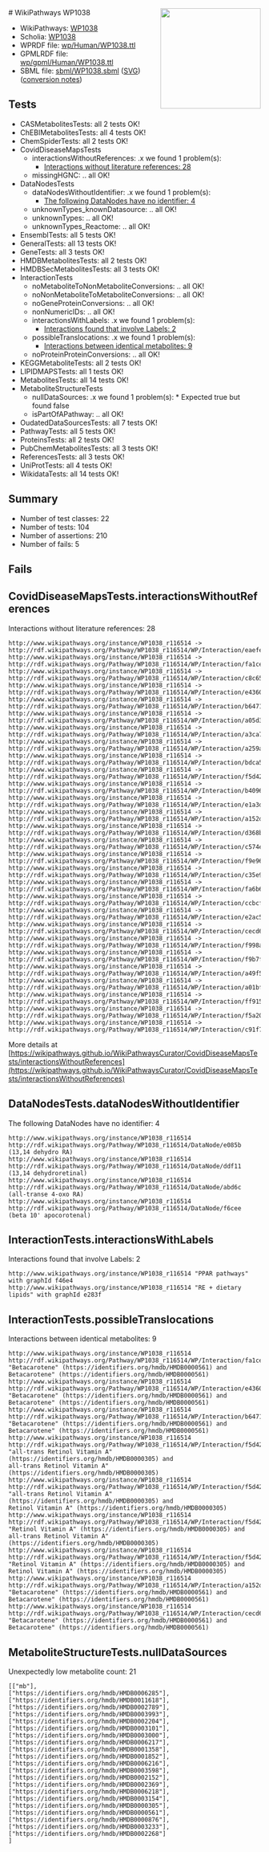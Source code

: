 <img style="float: right; width: 200px" src="../logo.png" />
# WikiPathways WP1038

* WikiPathways: [WP1038](https://identifiers.org/wikipathways:WP1038)
* Scholia: [WP1038](https://scholia.toolforge.org/wikipathways/WP1038)
* WPRDF file: [wp/Human/WP1038.ttl](../wp/Human/WP1038.ttl)
* GPMLRDF file: [wp/gpml/Human/WP1038.ttl](../wp/gpml/Human/WP1038.ttl)
* SBML file: [sbml/WP1038.sbml](../sbml/WP1038.sbml) ([SVG](../sbml/WP1038.svg)) ([conversion notes](../sbml/WP1038.txt))

## Tests
* CASMetabolitesTests: all 2 tests OK!
* ChEBIMetabolitesTests: all 4 tests OK!
* ChemSpiderTests: all 2 tests OK!
* CovidDiseaseMapsTests
    * interactionsWithoutReferences: .x we found 1 problem(s):
        * [Interactions without literature references: 28](#9701cd08)
    * missingHGNC: .. all OK!
* DataNodesTests
    * dataNodesWithoutIdentifier: .x we found 1 problem(s):
        * [The following DataNodes have no identifier: 4](#d2d32fa3)
    * unknownTypes_knownDatasource: .. all OK!
    * unknownTypes: .. all OK!
    * unknownTypes_Reactome: .. all OK!
* EnsemblTests: all 5 tests OK!
* GeneralTests: all 13 tests OK!
* GeneTests: all 3 tests OK!
* HMDBMetabolitesTests: all 2 tests OK!
* HMDBSecMetabolitesTests: all 3 tests OK!
* InteractionTests
    * noMetaboliteToNonMetaboliteConversions: .. all OK!
    * noNonMetaboliteToMetaboliteConversions: .. all OK!
    * noGeneProteinConversions: .. all OK!
    * nonNumericIDs: .. all OK!
    * interactionsWithLabels: .x we found 1 problem(s):
        * [Interactions found that involve Labels: 2](#630d2679)
    * possibleTranslocations: .x we found 1 problem(s):
        * [Interactions between identical metabolites: 9](#d59038cc)
    * noProteinProteinConversions: .. all OK!
* KEGGMetaboliteTests: all 2 tests OK!
* LIPIDMAPSTests: all 1 tests OK!
* MetabolitesTests: all 14 tests OK!
* MetaboliteStructureTests
    * nullDataSources: .x we found 1 problem(s):
            * Expected true but found false
    * isPartOfAPathway: .. all OK!
* OudatedDataSourcesTests: all 7 tests OK!
* PathwayTests: all 5 tests OK!
* ProteinsTests: all 2 tests OK!
* PubChemMetabolitesTests: all 3 tests OK!
* ReferencesTests: all 3 tests OK!
* UniProtTests: all 4 tests OK!
* WikidataTests: all 14 tests OK!


## Summary

* Number of test classes: 22
* Number of tests: 104
* Number of assertions: 210
* Number of fails: 5

## Fails

<a name="9701cd08" />

## CovidDiseaseMapsTests.interactionsWithoutReferences

Interactions without literature references: 28
```
http://www.wikipathways.org/instance/WP1038_r116514 -> http://rdf.wikipathways.org/Pathway/WP1038_r116514/WP/Interaction/eaefe
http://www.wikipathways.org/instance/WP1038_r116514 -> http://rdf.wikipathways.org/Pathway/WP1038_r116514/WP/Interaction/fa1ce
http://www.wikipathways.org/instance/WP1038_r116514 -> http://rdf.wikipathways.org/Pathway/WP1038_r116514/WP/Interaction/c8c65
http://www.wikipathways.org/instance/WP1038_r116514 -> http://rdf.wikipathways.org/Pathway/WP1038_r116514/WP/Interaction/e4360
http://www.wikipathways.org/instance/WP1038_r116514 -> http://rdf.wikipathways.org/Pathway/WP1038_r116514/WP/Interaction/b6471
http://www.wikipathways.org/instance/WP1038_r116514 -> http://rdf.wikipathways.org/Pathway/WP1038_r116514/WP/Interaction/a05d3
http://www.wikipathways.org/instance/WP1038_r116514 -> http://rdf.wikipathways.org/Pathway/WP1038_r116514/WP/Interaction/a3ca7
http://www.wikipathways.org/instance/WP1038_r116514 -> http://rdf.wikipathways.org/Pathway/WP1038_r116514/WP/Interaction/a259a
http://www.wikipathways.org/instance/WP1038_r116514 -> http://rdf.wikipathways.org/Pathway/WP1038_r116514/WP/Interaction/bdca5
http://www.wikipathways.org/instance/WP1038_r116514 -> http://rdf.wikipathways.org/Pathway/WP1038_r116514/WP/Interaction/f5d42
http://www.wikipathways.org/instance/WP1038_r116514 -> http://rdf.wikipathways.org/Pathway/WP1038_r116514/WP/Interaction/b4096
http://www.wikipathways.org/instance/WP1038_r116514 -> http://rdf.wikipathways.org/Pathway/WP1038_r116514/WP/Interaction/e1a3d
http://www.wikipathways.org/instance/WP1038_r116514 -> http://rdf.wikipathways.org/Pathway/WP1038_r116514/WP/Interaction/a152d
http://www.wikipathways.org/instance/WP1038_r116514 -> http://rdf.wikipathways.org/Pathway/WP1038_r116514/WP/Interaction/d368b
http://www.wikipathways.org/instance/WP1038_r116514 -> http://rdf.wikipathways.org/Pathway/WP1038_r116514/WP/Interaction/c574e
http://www.wikipathways.org/instance/WP1038_r116514 -> http://rdf.wikipathways.org/Pathway/WP1038_r116514/WP/Interaction/f9e96
http://www.wikipathways.org/instance/WP1038_r116514 -> http://rdf.wikipathways.org/Pathway/WP1038_r116514/WP/Interaction/c35e9
http://www.wikipathways.org/instance/WP1038_r116514 -> http://rdf.wikipathways.org/Pathway/WP1038_r116514/WP/Interaction/fa6b6
http://www.wikipathways.org/instance/WP1038_r116514 -> http://rdf.wikipathways.org/Pathway/WP1038_r116514/WP/Interaction/ccbcf
http://www.wikipathways.org/instance/WP1038_r116514 -> http://rdf.wikipathways.org/Pathway/WP1038_r116514/WP/Interaction/e2ac5
http://www.wikipathways.org/instance/WP1038_r116514 -> http://rdf.wikipathways.org/Pathway/WP1038_r116514/WP/Interaction/cecd6
http://www.wikipathways.org/instance/WP1038_r116514 -> http://rdf.wikipathways.org/Pathway/WP1038_r116514/WP/Interaction/f998a
http://www.wikipathways.org/instance/WP1038_r116514 -> http://rdf.wikipathways.org/Pathway/WP1038_r116514/WP/Interaction/f9b7f
http://www.wikipathways.org/instance/WP1038_r116514 -> http://rdf.wikipathways.org/Pathway/WP1038_r116514/WP/Interaction/a49f5
http://www.wikipathways.org/instance/WP1038_r116514 -> http://rdf.wikipathways.org/Pathway/WP1038_r116514/WP/Interaction/a01bf
http://www.wikipathways.org/instance/WP1038_r116514 -> http://rdf.wikipathways.org/Pathway/WP1038_r116514/WP/Interaction/ff915
http://www.wikipathways.org/instance/WP1038_r116514 -> http://rdf.wikipathways.org/Pathway/WP1038_r116514/WP/Interaction/f5a20
http://www.wikipathways.org/instance/WP1038_r116514 -> http://rdf.wikipathways.org/Pathway/WP1038_r116514/WP/Interaction/c91f7
```

More details at [https://wikipathways.github.io/WikiPathwaysCurator/CovidDiseaseMapsTests/interactionsWithoutReferences](https://wikipathways.github.io/WikiPathwaysCurator/CovidDiseaseMapsTests/interactionsWithoutReferences)

<a name="d2d32fa3" />

## DataNodesTests.dataNodesWithoutIdentifier

The following DataNodes have no identifier: 4
```
http://www.wikipathways.org/instance/WP1038_r116514 http://rdf.wikipathways.org/Pathway/WP1038_r116514/DataNode/e085b (13,14 dehydro RA)
http://www.wikipathways.org/instance/WP1038_r116514 http://rdf.wikipathways.org/Pathway/WP1038_r116514/DataNode/ddf11 (13,14 dehydroretinal)
http://www.wikipathways.org/instance/WP1038_r116514 http://rdf.wikipathways.org/Pathway/WP1038_r116514/DataNode/abd6c (all-transe 4-oxo RA)
http://www.wikipathways.org/instance/WP1038_r116514 http://rdf.wikipathways.org/Pathway/WP1038_r116514/DataNode/f6cee (beta 10' apocorotenal)
```

<a name="630d2679" />

## InteractionTests.interactionsWithLabels

Interactions found that involve Labels: 2
```
http://www.wikipathways.org/instance/WP1038_r116514 "PPAR pathways" with graphId f46e4
http://www.wikipathways.org/instance/WP1038_r116514 "RE + dietary lipids" with graphId e283f
```

<a name="d59038cc" />

## InteractionTests.possibleTranslocations

Interactions between identical metabolites: 9
```
http://www.wikipathways.org/instance/WP1038_r116514 http://rdf.wikipathways.org/Pathway/WP1038_r116514/WP/Interaction/fa1ce "Betacarotene" (https://identifiers.org/hmdb/HMDB0000561) and 
Betacarotene" (https://identifiers.org/hmdb/HMDB0000561)
http://www.wikipathways.org/instance/WP1038_r116514 http://rdf.wikipathways.org/Pathway/WP1038_r116514/WP/Interaction/e4360 "Betacarotene" (https://identifiers.org/hmdb/HMDB0000561) and 
Betacarotene" (https://identifiers.org/hmdb/HMDB0000561)
http://www.wikipathways.org/instance/WP1038_r116514 http://rdf.wikipathways.org/Pathway/WP1038_r116514/WP/Interaction/b6471 "Betacarotene" (https://identifiers.org/hmdb/HMDB0000561) and 
Betacarotene" (https://identifiers.org/hmdb/HMDB0000561)
http://www.wikipathways.org/instance/WP1038_r116514 http://rdf.wikipathways.org/Pathway/WP1038_r116514/WP/Interaction/f5d42 "all-trans Retinol Vitamin A" (https://identifiers.org/hmdb/HMDB0000305) and 
all-trans Retinol Vitamin A" (https://identifiers.org/hmdb/HMDB0000305)
http://www.wikipathways.org/instance/WP1038_r116514 http://rdf.wikipathways.org/Pathway/WP1038_r116514/WP/Interaction/f5d42 "all-trans Retinol Vitamin A" (https://identifiers.org/hmdb/HMDB0000305) and 
Retinol Vitamin A" (https://identifiers.org/hmdb/HMDB0000305)
http://www.wikipathways.org/instance/WP1038_r116514 http://rdf.wikipathways.org/Pathway/WP1038_r116514/WP/Interaction/f5d42 "Retinol Vitamin A" (https://identifiers.org/hmdb/HMDB0000305) and 
all-trans Retinol Vitamin A" (https://identifiers.org/hmdb/HMDB0000305)
http://www.wikipathways.org/instance/WP1038_r116514 http://rdf.wikipathways.org/Pathway/WP1038_r116514/WP/Interaction/f5d42 "Retinol Vitamin A" (https://identifiers.org/hmdb/HMDB0000305) and 
Retinol Vitamin A" (https://identifiers.org/hmdb/HMDB0000305)
http://www.wikipathways.org/instance/WP1038_r116514 http://rdf.wikipathways.org/Pathway/WP1038_r116514/WP/Interaction/a152d "Betacarotene" (https://identifiers.org/hmdb/HMDB0000561) and 
Betacarotene" (https://identifiers.org/hmdb/HMDB0000561)
http://www.wikipathways.org/instance/WP1038_r116514 http://rdf.wikipathways.org/Pathway/WP1038_r116514/WP/Interaction/cecd6 "Betacarotene" (https://identifiers.org/hmdb/HMDB0000561) and 
Betacarotene" (https://identifiers.org/hmdb/HMDB0000561)
```

<a name="919041a9" />

## MetaboliteStructureTests.nullDataSources

Unexpectedly low metabolite count: 21
```
[["mb"],
["https://identifiers.org/hmdb/HMDB0006285"],
["https://identifiers.org/hmdb/HMDB0011618"],
["https://identifiers.org/hmdb/HMDB0002789"],
["https://identifiers.org/hmdb/HMDB0003993"],
["https://identifiers.org/hmdb/HMDB0002204"],
["https://identifiers.org/hmdb/HMDB0003101"],
["https://identifiers.org/hmdb/HMDB0003000"],
["https://identifiers.org/hmdb/HMDB0006217"],
["https://identifiers.org/hmdb/HMDB0001358"],
["https://identifiers.org/hmdb/HMDB0001852"],
["https://identifiers.org/hmdb/HMDB0006216"],
["https://identifiers.org/hmdb/HMDB0003598"],
["https://identifiers.org/hmdb/HMDB0002152"],
["https://identifiers.org/hmdb/HMDB0002369"],
["https://identifiers.org/hmdb/HMDB0006218"],
["https://identifiers.org/hmdb/HMDB0003154"],
["https://identifiers.org/hmdb/HMDB0000305"],
["https://identifiers.org/hmdb/HMDB0000561"],
["https://identifiers.org/hmdb/HMDB0000876"],
["https://identifiers.org/hmdb/HMDB0003233"],
["https://identifiers.org/hmdb/HMDB0002268"]
]
```

